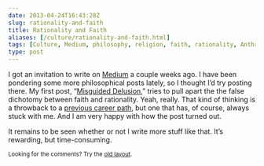 ```yaml
--- 
date: 2013-04-24T16:43:28Z
slug: rationality-and-faith
title: Rationality and Faith
aliases: [/culture/rationality-and-faith.html]
tags: [Culture, Medium, philosophy, religion, faith, rationality, Anthropology]
type: post
---
```


<p>I got an invitation to write on <a href="https://medium.com/">Medium</a> a couple weeks ago. I have been pondering some more philosophical posts lately, so I thought I’d try posting there. My first post, “<a href="https://medium.com/on-culture/11cfd5b919f6">Misguided Delusion</a>,” tries to pull apart the the false dichotomy between faith and rationality. Yeah, really. That kind of thinking is a throwback to a <a href="/autobiographical/five_things.html">previous career path</a>, but one that has, of course, always stuck with me. And I am very happy with how the post turned out.</p>

<p>It remains to be seen whether or not I write more stuff like that. It’s rewarding, but time-consuming.</p>

<p class="past"><small>Looking for the comments? Try the <a rel="nofollow" href="//past.justatheory.com/culture/rationality-and-faith.html">old layout</a>.</small></p>


